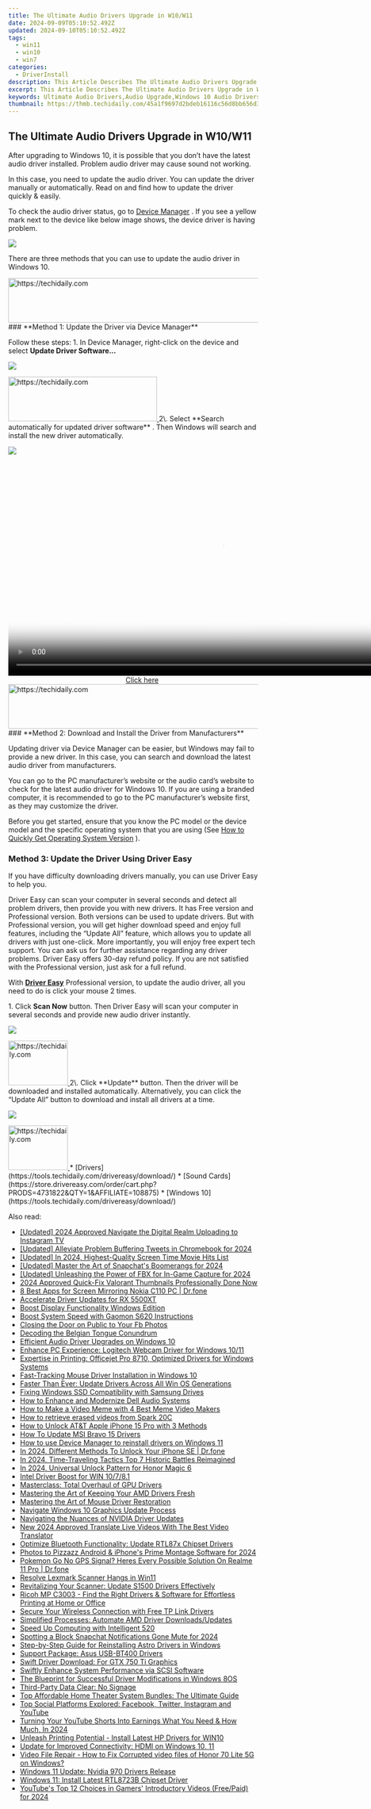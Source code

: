 ```yaml
---
title: The Ultimate Audio Drivers Upgrade in W10/W11
date: 2024-09-09T05:10:52.492Z
updated: 2024-09-10T05:10:52.492Z
tags:
  - win11
  - win10
  - win7
categories:
  - DriverInstall
description: This Article Describes The Ultimate Audio Drivers Upgrade in W10/W11
excerpt: This Article Describes The Ultimate Audio Drivers Upgrade in W10/W11
keywords: Ultimate Audio Drivers,Audio Upgrade,Windows 10 Audio Drivers,Windows 11 Sound Enhancement,High-Quality Audio Drivers for W10/W11,Windows Audio System Upgrades,Best Sound Drivers for W10/W11 Users
thumbnail: https://thmb.techidaily.com/45a1f9697d2bdeb16116c56d8bb656d37d6c88757987caf5e6bad0d2243c55f0.jpg
---
```


## The Ultimate Audio Drivers Upgrade in W10/W11

 After upgrading to Windows 10, it is possible that you don’t have the latest audio driver installed. Problem audio driver may cause sound not working.

 In this case, you need to update the audio driver. You can update the driver manually or automatically. Read on and find how to update the driver quickly & easily.

 To check the audio driver status, go to [Device Manager](https://tools.techidaily.com/drivereasy/download/) . If you see a yellow mark next to the device like below image shows, the device driver is having problem.

![](https://images.drivereasy.com/wp-content/uploads/2016/12/img_585c9e1c9a8dc.png)

 There are three methods that you can use to update the audio driver in Windows 10\.

<!-- affiliate ads begin -->
<a href="https://ephamedtechinc.pxf.io/c/5597632/2120866/26400?prodsku=mars" target="_top" id="2120866">
  <img src="//a.impactradius-go.com/display-ad/26400-2120866" border="0" alt="https://techidaily.com" width="728" height="90"/>
</a>
<img height="0" width="0" src="https://ephamedtechinc.pxf.io/i/5597632/2120866/26400?prodsku=mars" style="position:absolute;visibility:hidden;" border="0" />
<!-- affiliate ads end -->
### **Method 1: Update the Driver via Device Manager**

 Follow these steps: 1\. In Device Manager, right-click on the device and select **Update Driver Software…**

![](https://images.drivereasy.com/wp-content/uploads/2016/12/img_585ca063ae5da.png)

<!-- affiliate ads begin -->
<a href="https://aidotcom.pxf.io/c/5597632/2129041/19576" target="_top" id="2129041">
  <img src="//a.impactradius-go.com/display-ad/19576-2129041" border="0" alt="https://techidaily.com" width="300" height="90"/>
</a>
<img height="0" width="0" src="https://aidotcom.pxf.io/i/5597632/2129041/19576" style="position:absolute;visibility:hidden;" border="0" />
<!-- affiliate ads end -->
 2\. Select **Search automatically for updated driver software** . Then Windows will search and install the new driver automatically.

![](https://images.drivereasy.com/wp-content/uploads/2016/12/img_585ca0bf92276.png)

<!-- affiliate ads begin -->
<span id="1424531">
					<video width="864" height="NaN" style="cursor:pointer"
           poster="//a.impactradius-go.com/display-clicktoplayimage/1424531.png"
           onclick="if(!this.playClicked){this.play();this.setAttribute('controls',true);this.playClicked=true;}">
	   <source src="//a.impactradius-go.com/display-ad/16446-1424531">
	   <img src="//a.impactradius-go.com/display-clicktoplayimage/1424531.png" style="border: none; height: 100%; width: 100%; object-fit: contain">
	</video>
	<div style="width:540px;text-align:center"><a href="javascript:window.open(decodeURIComponent('https%3A%2F%2Flaganoo.pxf.io%2Fc%2F5597632%2F1424531%2F16446'), '_blank');void(0);">Click here</a></div>
</span>
<img height="0" width="0" src="https://imp.pxf.io/i/5597632/1424531/16446" style="position:absolute;visibility:hidden;" border="0" />
<!-- affiliate ads end -->
<!-- affiliate ads begin -->
<a href="https://unicoeye.pxf.io/c/5597632/2134243/18498" target="_top" id="2134243">
  <img src="//a.impactradius-go.com/display-ad/18498-2134243" border="0" alt="https://techidaily.com" width="728" height="90"/>
</a>
<img height="0" width="0" src="https://unicoeye.pxf.io/i/5597632/2134243/18498" style="position:absolute;visibility:hidden;" border="0" />
<!-- affiliate ads end -->
### **Method 2: Download and Install the Driver from Manufacturers**

 Updating driver via Device Manager can be easier, but Windows may fail to provide a new driver. In this case, you can search and download the latest audio driver from manufacturers.

 You can go to the PC manufacturer’s website or the audio card’s website to check for the latest audio driver for Windows 10\. If you are using a branded computer, it is recommended to go to the PC manufacturer’s website first, as they may customize the driver.

 Before you get started, ensure that you know the PC model or the device model and the specific operating system that you are using (See [How to Quickly Get Operating System Version](https://tools.techidaily.com/drivereasy/download/) ).

### **Method 3: Update the Driver Using** **Driver Easy**

 If you have difficulty downloading drivers manually, you can use Driver Easy to help you.

 Driver Easy can scan your computer in several seconds and detect all problem drivers, then provide you with new drivers. It has Free version and Professional version. Both versions can be used to update drivers. But with Professional version, you will get higher download speed and enjoy full features, including the “Update All” feature, which allows you to update all drivers with just one-click. More importantly, you will enjoy free expert tech support. You can ask us for further assistance regarding any driver problems. Driver Easy offers 30-day refund policy. If you are not satisfied with the Professional version, just ask for a full refund.

 With **[Driver Easy](https://tools.techidaily.com/drivereasy/download/)** [](https://tools.techidaily.com/drivereasy/download/) Professional version, to update the audio driver, all you need to do is click your mouse 2 times.

 1\. Click **Scan Now** button. Then Driver Easy will scan your computer in several seconds and provide new audio driver instantly.

![](https://images.drivereasy.com/wp-content/uploads/2021/09/DE-scan.jpg)

<!-- affiliate ads begin -->
<a href="https://aligracehair.sjv.io/c/5597632/2135350/19272" target="_top" id="2135350">
  <img src="//a.impactradius-go.com/display-ad/19272-2135350" border="0" alt="https://techidaily.com" width="120" height="90"/>
</a>
<img height="0" width="0" src="https://aligracehair.sjv.io/i/5597632/2135350/19272" style="position:absolute;visibility:hidden;" border="0" />
<!-- affiliate ads end -->
 2\. Click **Update** button. Then the driver will be downloaded and installed automatically. Alternatively, you can click the “Update All” button to download and install all drivers at a time.

![](https://images.drivereasy.com/wp-content/uploads/2021/09/2021-09-30_15-42-44.jpg)

<!-- affiliate ads begin -->
<a href="https://aligracehair.sjv.io/c/5597632/2115926/19272" target="_top" id="2115926">
  <img src="//a.impactradius-go.com/display-ad/19272-2115926" border="0" alt="https://techidaily.com" width="120" height="90"/>
</a>
<img height="0" width="0" src="https://aligracehair.sjv.io/i/5597632/2115926/19272" style="position:absolute;visibility:hidden;" border="0" />
<!-- affiliate ads end -->
* [Drivers](https://tools.techidaily.com/drivereasy/download/)
* [Sound Cards](https://store.drivereasy.com/order/cart.php?PRODS=4731822&QTY=1&AFFILIATE=108875)
* [Windows 10](https://tools.techidaily.com/drivereasy/download/)

<ins class="adsbygoogle"
     style="display:block"
     data-ad-format="autorelaxed"
     data-ad-client="ca-pub-7571918770474297"
     data-ad-slot="1223367746"></ins>



<ins class="adsbygoogle"
     style="display:block"
     data-ad-client="ca-pub-7571918770474297"
     data-ad-slot="8358498916"
     data-ad-format="auto"
     data-full-width-responsive="true"></ins>

<span class="atpl-alsoreadstyle">Also read:</span>
<div><ul>
<li><a href="https://instagram-video-files.techidaily.com/updated-2024-approved-navigate-the-digital-realm-uploading-to-instagram-tv/"><u>[Updated] 2024 Approved  Navigate the Digital Realm  Uploading to Instagram TV</u></a></li>
<li><a href="https://twitter-videos.techidaily.com/updated-alleviate-problem-buffering-tweets-in-chromebook-for-2024/"><u>[Updated] Alleviate Problem  Buffering Tweets in Chromebook for 2024</u></a></li>
<li><a href="https://eaxpv-info.techidaily.com/updated-in-2024-highest-quality-screen-time-movie-hits-list/"><u>[Updated] In 2024, Highest-Quality Screen Time  Movie Hits List</u></a></li>
<li><a href="https://snapchat-videos.techidaily.com/updated-master-the-art-of-snapchats-boomerangs-for-2024/"><u>[Updated] Master the Art of Snapchat's Boomerangs for 2024</u></a></li>
<li><a href="https://digital-screen-recording.techidaily.com/updated-unleashing-the-power-of-fbx-for-in-game-capture-for-2024/"><u>[Updated] Unleashing the Power of FBX for In-Game Capture for 2024</u></a></li>
<li><a href="https://youtube-help.techidaily.com/2024-approved-quick-fix-valorant-thumbnails-professionally-done-now/"><u>2024 Approved  Quick-Fix Valorant Thumbnails  Professionally Done Now</u></a></li>
<li><a href="https://screen-mirror.techidaily.com/8-best-apps-for-screen-mirroring-nokia-c110-pc-drfone-by-drfone-android/"><u>8 Best Apps for Screen Mirroring Nokia C110 PC | Dr.fone</u></a></li>
<li><a href="https://driver-install.techidaily.com/accelerate-driver-updates-for-rx-5500xt/"><u>Accelerate Driver Updates for RX 5500XT</u></a></li>
<li><a href="https://driver-install.techidaily.com/boost-display-functionality-windows-edition/"><u>Boost Display Functionality Windows Edition</u></a></li>
<li><a href="https://driver-install.techidaily.com/boost-system-speed-with-gaomon-s620-instructions/"><u>Boost System Speed with Gaomon S620 Instructions</u></a></li>
<li><a href="https://facebook.techidaily.com/closing-the-door-on-public-to-your-fb-photos/"><u>Closing the Door on Public to Your Fb Photos</u></a></li>
<li><a href="https://mondly-stories.techidaily.com/decoding-the-belgian-tongue-conundrum/"><u>Decoding the Belgian Tongue Conundrum</u></a></li>
<li><a href="https://driver-install.techidaily.com/efficient-audio-driver-upgrades-on-windows-10/"><u>Efficient Audio Driver Upgrades on Windows 10</u></a></li>
<li><a href="https://driver-install.techidaily.com/enhance-pc-experience-logitech-webcam-driver-for-windows-1011/"><u>Enhance PC Experience: Logitech Webcam Driver for Windows 10/11</u></a></li>
<li><a href="https://driver-install.techidaily.com/expertise-in-printing-officejet-pro-8710-optimized-drivers-for-windows-systems/"><u>Expertise in Printing: Officejet Pro 8710, Optimized Drivers for Windows Systems</u></a></li>
<li><a href="https://driver-install.techidaily.com/fast-tracking-mouse-driver-installation-in-windows-10/"><u>Fast-Tracking Mouse Driver Installation in Windows 10</u></a></li>
<li><a href="https://driver-install.techidaily.com/faster-than-ever-update-drivers-across-all-win-os-generations/"><u>Faster Than Ever: Update Drivers Across All Win OS Generations</u></a></li>
<li><a href="https://driver-install.techidaily.com/fixing-windows-ssd-compatibility-with-samsung-drives/"><u>Fixing Windows SSD Compatibility with Samsung Drives</u></a></li>
<li><a href="https://driver-install.techidaily.com/how-to-enhance-and-modernize-dell-audio-systems/"><u>How to Enhance and Modernize Dell Audio Systems</u></a></li>
<li><a href="https://meme-emoji.techidaily.com/how-to-make-a-video-meme-with-4-best-meme-video-makers/"><u>How to Make a Video Meme with 4 Best Meme Video Makers</u></a></li>
<li><a href="https://blog-min.techidaily.com/how-to-retrieve-erased-videos-from-spark-20c-by-fonelab-android-recover-video/"><u>How to retrieve erased videos from Spark 20C</u></a></li>
<li><a href="https://sim-unlock.techidaily.com/how-to-unlock-atandt-apple-iphone-15-pro-with-3-methods-by-drfone-ios/"><u>How to Unlock AT&T Apple iPhone 15 Pro with 3 Methods</u></a></li>
<li><a href="https://driver-install.techidaily.com/how-to-update-msi-bravo-15-drivers/"><u>How To Update MSI Bravo 15 Drivers</u></a></li>
<li><a href="https://review-topics.techidaily.com/how-to-use-device-manager-to-reinstall-drivers-on-windows-11-by-drivereasy-guide/"><u>How to use Device Manager to reinstall drivers on Windows 11</u></a></li>
<li><a href="https://iphone-unlock.techidaily.com/in-2024-different-methods-to-unlock-your-iphone-se-drfone-by-drfone-ios/"><u>In 2024, Different Methods To Unlock Your iPhone SE | Dr.fone</u></a></li>
<li><a href="https://screen-video-capture.techidaily.com/in-2024-time-traveling-tactics-top-7-historic-battles-reimagined/"><u>In 2024, Time-Traveling Tactics  Top 7 Historic Battles Reimagined</u></a></li>
<li><a href="https://easy-unlock-android.techidaily.com/in-2024-universal-unlock-pattern-for-honor-magic-6-by-drfone-android/"><u>In 2024, Universal Unlock Pattern for Honor Magic 6</u></a></li>
<li><a href="https://driver-install.techidaily.com/intel-driver-boost-for-win-10781/"><u>Intel Driver Boost for WIN 10/7/8.1</u></a></li>
<li><a href="https://driver-install.techidaily.com/masterclass-total-overhaul-of-gpu-drivers/"><u>Masterclass: Total Overhaul of GPU Drivers</u></a></li>
<li><a href="https://driver-install.techidaily.com/mastering-the-art-of-keeping-your-amd-drivers-fresh/"><u>Mastering the Art of Keeping Your AMD Drivers Fresh</u></a></li>
<li><a href="https://driver-install.techidaily.com/mastering-the-art-of-mouse-driver-restoration/"><u>Mastering the Art of Mouse Driver Restoration</u></a></li>
<li><a href="https://driver-install.techidaily.com/navigate-windows-10-graphics-update-process/"><u>Navigate Windows 10 Graphics Update Process</u></a></li>
<li><a href="https://driver-install.techidaily.com/navigating-the-nuances-of-nvidia-driver-updates/"><u>Navigating the Nuances of NVIDIA Driver Updates</u></a></li>
<li><a href="https://ai-video-translation.techidaily.com/new-2024-approved-translate-live-videos-with-the-best-video-translator/"><u>New 2024 Approved Translate Live Videos With The Best Video Translator</u></a></li>
<li><a href="https://driver-install.techidaily.com/optimize-bluetooth-functionality-update-rtl87x-chipset-drivers/"><u>Optimize Bluetooth Functionality: Update RTL87x Chipset Drivers</u></a></li>
<li><a href="https://extra-approaches.techidaily.com/photos-to-pizzazz-android-and-iphones-prime-montage-software-for-2024/"><u>Photos to Pizzazz  Android & iPhone's Prime Montage Software for 2024</u></a></li>
<li><a href="https://pokemon-go-android.techidaily.com/pokemon-go-no-gps-signal-heres-every-possible-solution-on-realme-11-pro-drfone-by-drfone-virtual-android/"><u>Pokemon Go No GPS Signal? Heres Every Possible Solution On Realme 11 Pro | Dr.fone</u></a></li>
<li><a href="https://driver-install.techidaily.com/resolve-lexmark-scanner-hangs-in-win11/"><u>Resolve Lexmark Scanner Hangs in Win11</u></a></li>
<li><a href="https://driver-install.techidaily.com/revitalizing-your-scanner-update-s1500-drivers-effectively/"><u>Revitalizing Your Scanner: Update S1500 Drivers Effectively</u></a></li>
<li><a href="https://win-amazing.techidaily.com/ricoh-mp-c3003-find-the-right-drivers-and-software-for-effortless-printing-at-home-or-office/"><u>Ricoh MP C3003 - Find the Right Drivers & Software for Effortless Printing at Home or Office</u></a></li>
<li><a href="https://driver-install.techidaily.com/secure-your-wireless-connection-with-free-tp-link-drivers/"><u>Secure Your Wireless Connection with Free TP Link Drivers</u></a></li>
<li><a href="https://driver-install.techidaily.com/simplified-processes-automate-amd-driver-downloadsupdates/"><u>Simplified Processes: Automate AMD Driver Downloads/Updates</u></a></li>
<li><a href="https://driver-install.techidaily.com/speed-up-computing-with-intelligent-520/"><u>Speed Up Computing with Intelligent 520</u></a></li>
<li><a href="https://snapchat-videos.techidaily.com/spotting-a-block-snapchat-notifications-gone-mute-for-2024/"><u>Spotting a Block  Snapchat Notifications Gone Mute for 2024</u></a></li>
<li><a href="https://driver-install.techidaily.com/step-by-step-guide-for-reinstalling-astro-drivers-in-windows/"><u>Step-by-Step Guide for Reinstalling Astro Drivers in Windows</u></a></li>
<li><a href="https://driver-install.techidaily.com/support-package-asus-usb-bt400-drivers/"><u>Support Package: Asus USB-BT400 Drivers</u></a></li>
<li><a href="https://driver-install.techidaily.com/swift-driver-download-for-gtx-750-ti-graphics/"><u>Swift Driver Download: For GTX 750 Ti Graphics</u></a></li>
<li><a href="https://driver-install.techidaily.com/swiftly-enhance-system-performance-via-scsi-software/"><u>Swiftly Enhance System Performance via SCSI Software</u></a></li>
<li><a href="https://driver-install.techidaily.com/the-blueprint-for-successful-driver-modifications-in-windows-8os/"><u>The Blueprint for Successful Driver Modifications in Windows 8OS</u></a></li>
<li><a href="https://driver-install.techidaily.com/third-party-data-clear-no-signage/"><u>Third-Party Data Clear: No Signage</u></a></li>
<li><a href="https://technical-tips.techidaily.com/top-affordable-home-theater-system-bundles-the-ultimate-guide/"><u>Top Affordable Home Theater System Bundles: The Ultimate Guide</u></a></li>
<li><a href="https://win-forum.techidaily.com/top-social-platforms-explored-facebook-twitter-instagram-and-youtube/"><u>Top Social Platforms Explored: Facebook, Twitter, Instagram and YouTube</u></a></li>
<li><a href="https://youtube-data.techidaily.com/ng-your-youtube-shorts-into-earnings-what-you-need-and-how-much-in-2024/"><u>Turning Your YouTube Shorts Into Earnings  What You Need & How Much, In 2024</u></a></li>
<li><a href="https://driver-install.techidaily.com/unleash-printing-potential-install-latest-hp-drivers-for-win10/"><u>Unleash Printing Potential - Install Latest HP Drivers for WIN10</u></a></li>
<li><a href="https://driver-install.techidaily.com/update-for-improved-connectivity-hdmi-on-windows-10-11/"><u>Update for Improved Connectivity: HDMI on Windows 10, 11</u></a></li>
<li><a href="https://techidaily.com/video-file-repair-how-to-fix-corrupted-video-files-of-honor-70-lite-5g-on-windows-by-stellar-video-repair-mobile-video-repair/"><u>Video File Repair - How to Fix Corrupted video files of Honor 70 Lite 5G on Windows?</u></a></li>
<li><a href="https://driver-install.techidaily.com/windows-11-update-nvidia-970-drivers-release/"><u>Windows 11 Update: Nvidia 970 Drivers Release</u></a></li>
<li><a href="https://driver-install.techidaily.com/windows-11-install-latest-rtl8723b-chipset-driver/"><u>Windows 11: Install Latest RTL8723B Chipset Driver</u></a></li>
<li><a href="https://facebook-video-share.techidaily.com/youtubes-top-12-choices-in-gamers-introductory-videos-freepaid-for-2024/"><u>YouTube's Top 12 Choices in Gamers' Introductory Videos (Free/Paid) for 2024</u></a></li>
</ul></div>

